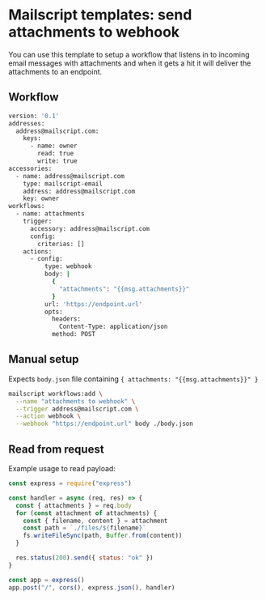 # Mailscript templates: send attachments to webhook

You can use this template to setup a workflow that listens in to incoming email messages with attachments and when it gets a hit it will deliver the attachments to an endpoint.

## Workflow

```sh
version: '0.1'
addresses:
  address@mailscript.com:
    keys:
      - name: owner
        read: true
        write: true
accessories:
  - name: address@mailscript.com
    type: mailscript-email
    address: address@mailscript.com
    key: owner
workflows:
  - name: attachments
    trigger:
      accessory: address@mailscript.com
      config:
        criterias: []
    actions:
      - config:
          type: webhook
          body: |
            {
              "attachments": "{{msg.attachments}}"
            }
          url: 'https://endpoint.url'
          opts:
            headers:
              Content-Type: application/json
            method: POST
```

## Manual setup

Expects `body.json` file containing `{ attachments: "{{msg.attachments}}" }`

```sh
mailscript workflows:add \
  --name "attachments to webhook" \
  --trigger address@mailscript.com \
  --action webhook \
  --webhook "https://endpoint.url" body ./body.json
```

## Read from request

Example usage to read payload:

```js
const express = require("express")

const handler = async (req, res) => {
  const { attachments } = req.body
  for (const attachment of attachments) {
    const { filename, content } = attachment
    const path = `./files/${filename}`
    fs.writeFileSync(path, Buffer.from(content))
  }

  res.status(200).send({ status: "ok" })
}

const app = express()
app.post("/", cors(), express.json(), handler)
```
